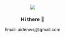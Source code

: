 <p align="center">
  <img src="https://user-images.githubusercontent.com/43161185/136134306-f8008ee4-5d6e-410f-885f-4dc92dd7464a.png">
</p>

<h3 align="center">Hi there 👋</h3>

<p align="center">Email: aidenwsj@gmail.com</p>


<!-- [![Aiden's GitHub stats](https://github-readme-stats.vercel.app/api?username=aiden-jang)](https://github.com/aiden-jang/github-readme-stats) -->

<!--
**skylineciel/skylineciel** is a ✨ _special_ ✨ repository because its `README.md` (this file) appears on your GitHub profile.

Here are some ideas to get you started:

- 🔭 I’m currently working on ...
- 🌱 I’m currently learning ...
- 👯 I’m looking to collaborate on ...
- 🤔 I’m looking for help with ...
- 💬 Ask me about ...
- 📫 How to reach me: ...
- 😄 Pronouns: ...
- ⚡ Fun fact: ...
-->
